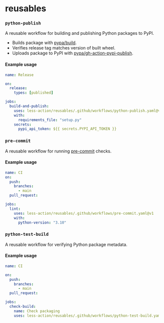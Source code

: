 # reusables

### `python-publish`

A reusable workflow for building and publishing Python packages to PyPI.

- Builds package with [pypa/build].
- Verifies release tag matches version of built wheel.
- Uploads package to PyPI with [pypa/gh-action-pypi-publish].

[pypa/build]: https://github.com/pypa/build
[pypa/gh-action-pypi-publish]: https://github.com/pypa/gh-action-pypi-publish

#### Example usage

```yaml
name: Release

on:
  release:
    types: [published]

jobs:
  build-and-publish:
    uses: less-action/reusables/.github/workflows/python-publish.yaml@v2
    with:
      requirements_file: "setup.py"
    secrets:
      pypi_api_token: ${{ secrets.PYPI_API_TOKEN }}
```

### `pre-commit`

A reusable workflow for running [pre-commit] checks.

[pre-commit]: https://pre-commit.com/

#### Example usage

```yaml
name: CI
on:
  push:
    branches:
      - main
  pull_request:

jobs:
  lint:
    uses: less-action/reusables/.github/workflows/pre-commit.yaml@v1
    with:
      python-version: "3.10"
```

### `python-test-build`

A reusable workflow for verifying Python package metadata.

#### Example usage

```yaml
name: CI

on:
  push:
    branches:
      - main
  pull_request:

jobs:
  check-build:
    name: Check packaging
    uses: less-action/reusables/.github/workflows/python-test-build.yaml@v2
```

